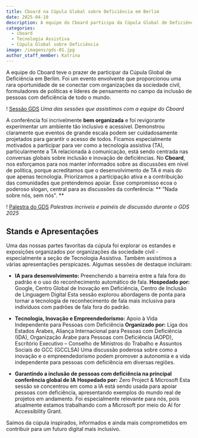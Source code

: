 ```yaml
---
title: Cboard na Cúpula Global sobre Deficiência em Berlim
date: 2025-04-10
description: A equipe do Cboard participa da Cúpula Global de Deficiência em Berlim para se conectar com outras pessoas no campo da inclusão de pessoas com deficiência e tecnologia assistiva.
categories:
  - cboard
  - Tecnologia Assistiva
  - Cúpula Global sobre Deficiência
image: /imagens/gds-01.jpg
author_staff_member: Katrina
---
```


A equipe do Cboard teve o prazer de participar da Cúpula Global de Deficiência em Berlim. Foi um evento envolvente que proporcionou uma rara oportunidade de se conectar com organizações da sociedade civil, formuladores de políticas e líderes de pensamento no campo da inclusão de pessoas com deficiência de todo o mundo.

! [Sessão GDS](/images/gds-02.jpg) _Uma das sessões que assistimos com a equipe do Cboard_

A conferência foi incrivelmente **bem organizada** e foi revigorante experimentar um ambiente tão inclusivo e acessível. Demonstrou claramente que eventos de grande escala podem ser cuidadosamente projetados para garantir o acesso de todos.
Ficamos especialmente motivados a participar para ver como a tecnologia assistiva (TA), particularmente a TA relacionada à comunicação, está sendo centrada nas conversas globais sobre inclusão e inovação de deficiências. No **Cboard**, nos esforçamos para nos manter informados sobre as discussões em nível de política, porque acreditamos que o desenvolvimento de TA é mais do que apenas tecnologia. Priorizamos a participação ativa e a contribuição das comunidades que pretendemos apoiar.
Esse compromisso ecoa o poderoso slogan, central para as discussões da conferência: \*\* "Nada sobre nós, sem nós". \*\*

! [Palestra do GDS](/images/gds-03.jpg) _Palestras incríveis e painéis de discussão durante o GDS 2025_

## Stands e Apresentações

Uma das nossas partes favoritas da cúpula foi explorar os estandes e exposições organizados por organizações da sociedade civil - especialmente a seção de Tecnologia Assistiva.
Também assistimos a várias apresentações perspicazes. Algumas sessões de destaque incluíram:

- **IA para desenvolvimento:** Preenchendo a barreira entre a fala fora do padrão e o uso do reconhecimento automático de fala.
 **Hospedado por:** Google, Centro Global de Inovação em Deficiência, Centro de Inclusão de Linguagem Digital
 Esta sessão explorou abordagens de ponta para tornar a tecnologia de reconhecimento de fala mais inclusiva para indivíduos com padrões de fala fora do padrão.

- **Tecnologia, Inovação e Empreendedorismo:** Apoio à Vida Independente para Pessoas com Deficiência
 **Organizado por:** Liga dos Estados Árabes, Aliança Internacional para Pessoas com Deficiência (IDA), Organização Árabe para Pessoas com Deficiência (AOPD), Escritório Executivo – Conselho de Ministros do Trabalho e Assuntos Sociais do GCC (GCCLSA)
 Uma discussão poderosa sobre como a inovação e o empreendedorismo podem promover a autonomia e a vida independente para pessoas com deficiência em diversas regiões.

- **Garantindo a inclusão de pessoas com deficiência na principal conferência global de IA**
 **Hospedado por:** Zero Project & Microsoft
 Esta sessão se concentrou em como a IA está sendo usada para apoiar pessoas com deficiência, apresentando exemplos do mundo real de projetos em andamento. Foi especialmente relevante para nós, pois atualmente estamos trabalhando com a Microsoft por meio do AI for Accessibility Grant.

Saímos da cúpula inspirados, informados e ainda mais comprometidos em contribuir para um futuro digital mais inclusivo.
